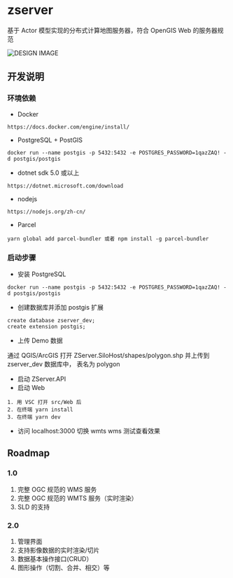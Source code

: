 # zserver

基于 Actor 模型实现的分布式计算地图服务器，符合 OpenGIS Web 的服务器规范

![DESIGN IMAGE](https://github.com/zmaplab/zserver/blob/main/img/design.jpg?raw=true)

## 开发说明

### 环境依赖

+ Docker

```
https://docs.docker.com/engine/install/
```

+ PostgreSQL + PostGIS

```
docker run --name postgis -p 5432:5432 -e POSTGRES_PASSWORD=1qazZAQ! -d postgis/postgis
```

+ dotnet sdk 5.0 或以上

```
https://dotnet.microsoft.com/download
```

+ nodejs

```
https://nodejs.org/zh-cn/
```

+ Parcel

```
yarn global add parcel-bundler 或者 npm install -g parcel-bundler
```

### 启动步骤

+ 安装 PostgreSQL
```
docker run --name postgis -p 5432:5432 -e POSTGRES_PASSWORD=1qazZAQ! -d postgis/postgis
```
+ 创建数据库并添加 postgis 扩展

```
create database zserver_dev;
create extension postgis;
```
+ 上传 Demo 数据

通过 QGIS/ArcGIS 打开 ZServer.SiloHost/shapes/polygon.shp 并上传到 zserver_dev 数据库中， 表名为 polygon

+ 启动 ZServer.API
+ 启动 Web

```
1. 用 VSC 打开 src/Web 后
2. 在终端 yarn install
3. 在终端 yarn dev
```

+ 访问 localhost:3000 切换 wmts wms 测试查看效果

## Roadmap

### 1.0 

1. 完整 OGC 规范的 WMS 服务
2. 完整 OGC 规范的 WMTS 服务（实时渲染）
3. SLD 的支持

### 2.0 

1. 管理界面
2. 支持影像数据的实时渲染/切片
3. 数据基本操作接口(CRUD）
4. 图形操作（切割、合并、相交）等

 
